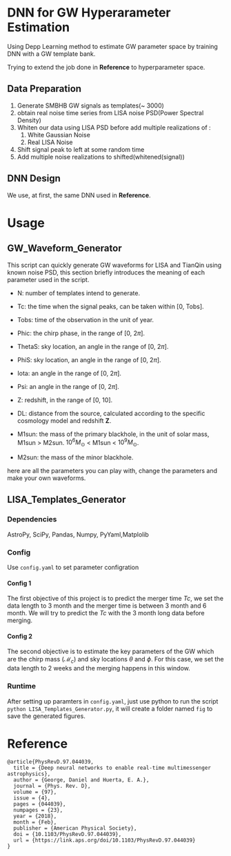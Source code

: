 <!--
 * @Author: Yiqian Qian
 * @Description: file content
 * @Date: 2023-09-15 11:13:11
 * @LastEditors: Yiqian Qian
 * @LastEditTime: 2024-11-08 20:15:58
 * @FilePath: /DNN_for_GW_Parameter_Space_Estimation/README.md
-->

# DNN for GW Hyperarameter Estimation

Using Depp Learning method to estimate GW parameter space by training DNN with a GW template bank.

Trying to extend the job done in **Reference** to hyperparameter space.

## Data Preparation

1. Generate SMBHB GW signals as templates(~ 3000)
2. obtain real noise time series from LISA noise PSD(Power Spectral Density)
3. Whiten our data using LISA PSD before add multiple realizations of :
   1. White Gaussian Noise
   2. Real LISA Noise
4. Shift signal peak to left at some random time
5. Add multiple noise realizations to shifted(whitened(signal))

## DNN Design

We use, at first, the same DNN used in **Reference**.

# Usage

## GW_Waveform_Generator

This script can quickly generate GW waveforms for LISA and TianQin using known noise PSD, this section briefly introduces the meaning of each parameter used in the script.

- N: number of templates intend to generate.

- Tc: the time when the signal peaks, can be taken within [0, Tobs].

- Tobs: time of the observation in the unit of year.

- Phic: the chirp phase, in the range of [0, $2\pi$].

- ThetaS: sky location, an angle in the range of [0, 2$\pi$].

- PhiS: sky location, an angle in the range of [0, 2$\pi$].

- Iota: an angle in the range of [0, 2$\pi$].

- Psi: an angle in the range of [0, 2$\pi$].

- Z: redshift, in the range of [0, 10].

- DL: distance from the source, calculated according to the specific cosmology model and redshift **Z**.

- M1sun: the mass of the primary blackhole, in the unit of solar mass, M1sun > M2sun. $10^6 M_\odot$ < M1sun < $10^9 M_\odot$.

- M2sun: the mass of the minor blackhole.

here are all the parameters you can play with, change the parameters and make your own waveforms.

## LISA_Templates_Generator

### Dependencies

AstroPy, SciPy, Pandas, Numpy, PyYaml,Matplolib

### Config

Use `config.yaml` to set parameter configration

#### Config 1

The first objective of this project is to predict the merger time _Tc_, we set the data length to 3 month and the merger time is between 3 month and 6 month. We will try to predict the _Tc_ with the 3 month long data before merging.

#### Config 2

The second objective is to estimate the key parameters of the GW which are the chirp mass ($\mathcal{M}_c$) and sky locations $\theta$ and $\phi$. For this case, we set the data length to 2 weeks and the merging happens in this window.

### Runtime

After setting up paramters in `config.yaml`, just use python to run the script `python LISA_Templates_Generator.py`, it will create a folder named `fig` to save the generated figures.

# Reference

```
@article{PhysRevD.97.044039,
  title = {Deep neural networks to enable real-time multimessenger astrophysics},
  author = {George, Daniel and Huerta, E. A.},
  journal = {Phys. Rev. D},
  volume = {97},
  issue = {4},
  pages = {044039},
  numpages = {23},
  year = {2018},
  month = {Feb},
  publisher = {American Physical Society},
  doi = {10.1103/PhysRevD.97.044039},
  url = {https://link.aps.org/doi/10.1103/PhysRevD.97.044039}
}
```
